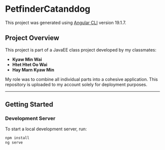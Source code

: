# PetfinderCatanddog

This project was generated using [Angular CLI](https://github.com/angular/angular-cli) version 19.1.7.

## Project Overview

This project is part of a JavaEE class project developed by my classmates:
- **Kyaw Min Wai**
- **Htet Htet Oo Wai**
- **Hay Marn Kyaw Min**

My role was to combine all individual parts into a cohesive application. This repository is uploaded to my account solely for deployment purposes.

---

## Getting Started

### Development Server

To start a local development server, run:



```bash
npm install
ng serve